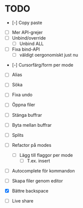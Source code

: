 # TODO

- [-] Copy paste
- [ ] Mer API-grejer
- [ ] Unbind/override
  - [ ] Unbind ALL
- [ ] Fixa bind-API
  - [ ] väldigt oergonomiskt just nu
- [-] Cursorfärg/form per mode
- [ ] Alias
- [ ] Söka
- [ ] Fixa undo
- [ ] Öppna filer
- [ ] Stänga buffrar
- [ ] Byta mellan buffrar
- [ ] Splits
- [ ] Refactor på modes
  - [ ] Lägg till flaggor per mode
    - [ ] T.ex. insert
- [ ] Autocomplete för kommandon
- [ ] Skapa filer genom editor



- [X] Bättre backspace






























- [ ] Live share